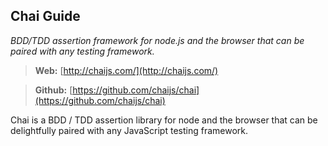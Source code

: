## Chai Guide
*BDD/TDD assertion framework for node.js and the browser that can be paired with any testing framework.*

> **Web:** [http://chaijs.com/](http://chaijs.com/)

> **Github:** [https://github.com/chaijs/chai](https://github.com/chaijs/chai)

Chai is a BDD / TDD assertion library for node and the browser that can be delightfully paired with any JavaScript testing framework.
